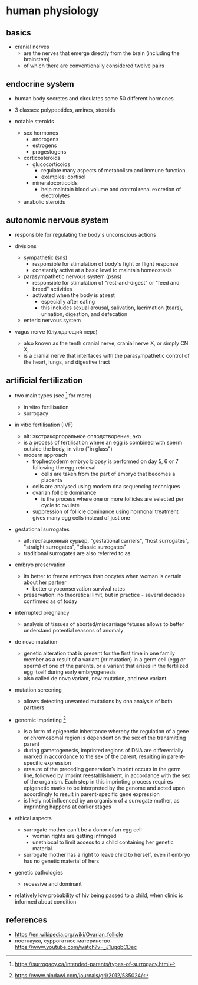 # human physiology

## basics

- cranial nerves
  - are the nerves that emerge directly from the brain (including the brainstem)
  - of which there are conventionally considered twelve pairs


## endocrine system

- human body secretes and circulates some 50 different hormones
- 3 classes: polypeptides, amines, steroids

- notable steroids
  - sex hormones
    - androgens
    - estrogens
    - progestogens
  - corticosteroids
    - glucocorticoids
      - regulate many aspects of metabolism and immune function
      - examples: cortisol
    - mineralocorticoids
      - help maintain blood volume and control renal excretion of electrolytes
  - anabolic steroids


## autonomic nervous system

- responsible for regulating the body's unconscious actions

- divisions
  - sympathetic (sns)
    - responsible for stimulation of body's fight or flight response
    - constantly active at a basic level to maintain homeostasis
  - parasympathetic nervous system (psns)
    - responsible for stimulation of "rest-and-digest" or "feed and breed" activities 
    - activated when the body is at rest
      - especially after eating
      - this includes sexual arousal, salivation, lacrimation (tears), urination, digestion, and defecation
  - enteric nervous system
    

- vagus nerve (блуждающий нерв)
  - also known as the tenth cranial nerve, cranial nerve X, or simply CN X, 
  - is a cranial nerve that interfaces with the parasympathetic control of the heart, lungs, and digestive tract


## artificial fertilization

- two main types (see [^4] for more)
  - in vitro fertilisation
  - surrogacy 

- in vitro fertilisation (IVF) 
  - alt: экстракорпоральное оплодотворение, эко
  - is a process of fertilisation where an egg is combined with sperm outside the body, in vitro ("in glass")
  - modern approach
    - trophectoderm embryo biopsy is performed on day 5, 6 or 7 following the egg retrieval
      - cells are taken from the part of embryo that becomes a placenta
    - cells are analysed using modern dna sequencing techniques
    - ovarian follicle dominance 
      - is the process where one or more follicles are selected per cycle to ovulate
    - suppression of follicle dominance using hormonal treatment gives many egg cells instead of just one

- gestational surrogates 
  - alt: гестационный курьер, "gestational carriers", "host surrogates", "straight surrogates", "classic surrogates"
  - traditional surrogates are also referred to as 

- embryo preservation
  - its better to freeze embryos than oocytes when woman is certain about her partner
    - better cryoconservation survival rates
  - preservation: no theoretical limit, but in practice - several decades confirmed as of today

- interrupted pregnancy
  - analysis of tissues of aborted/miscarriage fetuses allows to better understand potential reasons of anomaly

- de novo mutation
  - genetic alteration that is present for the first time in one family member as a result of a variant (or mutation) 
    in a germ cell (egg or sperm) of one of the parents, or a variant that arises in the fertilized egg itself 
    during early embryogenesis
  - also called de novo variant, new mutation, and new variant
  
- mutation screening
  - allows detecting unwanted mutations by dna analysis of both partners

- genomic imprinting [^3]
  - is a form of epigenetic inheritance whereby the regulation of a gene or chromosomal region 
    is dependent on the sex of the transmitting parent
  - during gametogenesis, imprinted regions of DNA are differentially marked in accordance to the sex of the parent, 
    resulting in parent-specific expression
  - erasure of the preceding generation’s imprint occurs in the germ line, followed by imprint reestablishment, 
    in accordance with the sex of the organism. Each step in this imprinting process requires epigenetic marks 
    to be interpreted by the genome and acted upon accordingly to result in parent-specific gene expression
  - is likely not influenced by an organism of a surrogate mother, as imprinting happens at earlier stages

- ethical aspects
  - surrogate mother can't be a donor of an egg cell
    - woman rights are getting infringed
    - unethiocal to limit access to a child containing her genetic material
  - surrogate mother has a right to leave child to herself, even if embryo has no genetic material of hers

- genetic pathologies
  - recessive and dominant

- relatively low probability of hiv being passed to a child, when clinic is informed about condition


## references

- https://en.wikipedia.org/wiki/Ovarian_follicle
- постнаука, суррогатное материнство https://www.youtube.com/watch?v=_J1ugqbCDec
[^3]: https://www.hindawi.com/journals/gri/2012/585024/
[^4]: https://surrogacy.ca/intended-parents/types-of-surrogacy.html
